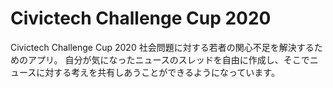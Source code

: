 # Civictech Challenge Cup 2020

Civictech Challenge Cup 2020
社会問題に対する若者の関心不足を解決するためのアプリ。
自分が気になったニュースのスレッドを自由に作成し、そこでニュースに対する考えを共有しあうことができるようになっています。
